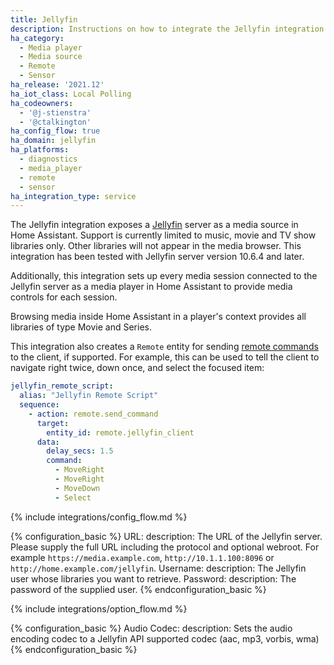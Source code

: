 ```yaml
---
title: Jellyfin
description: Instructions on how to integrate the Jellyfin integration into Home Assistant.
ha_category:
  - Media player
  - Media source
  - Remote
  - Sensor
ha_release: '2021.12'
ha_iot_class: Local Polling
ha_codeowners:
  - '@j-stienstra'
  - '@ctalkington'
ha_config_flow: true
ha_domain: jellyfin
ha_platforms:
  - diagnostics
  - media_player
  - remote
  - sensor
ha_integration_type: service
---
```


The Jellyfin integration exposes a [Jellyfin](https://jellyfin.org/) server as a media source in Home Assistant.
Support is currently limited to music, movie and TV show libraries only. Other libraries will not appear in the media browser. This integration has been tested with Jellyfin server version 10.6.4 and later.

Additionally, this integration sets up every media session connected to the Jellyfin
server as a media player in Home Assistant to provide media controls for each session.

Browsing media inside Home Assistant in a player's context provides all libraries
of type Movie and Series.

This integration also creates a `Remote` entity for sending [remote commands](https://github.com/jellyfin/jellyfin/blob/master/MediaBrowser.Model/Session/GeneralCommandType.cs) to the client, if supported. For example, this can be used to tell the client to navigate right twice, down once, and select the focused item:

```yaml
jellyfin_remote_script:
  alias: "Jellyfin Remote Script"
  sequence:
    - action: remote.send_command
      target:
        entity_id: remote.jellyfin_client
      data:
        delay_secs: 1.5
        command:
          - MoveRight
          - MoveRight
          - MoveDown
          - Select
```

{% include integrations/config_flow.md %}

{% configuration_basic %}
URL:
  description: The URL of the Jellyfin server. Please supply the full URL including the protocol and optional webroot. For example `https://media.example.com`, `http://10.1.1.100:8096` or `http://home.example.com/jellyfin`.
Username:
  description: The Jellyfin user whose libraries you want to retrieve.
Password:
  description: The password of the supplied user.
{% endconfiguration_basic %}

{% include integrations/option_flow.md %}

{% configuration_basic %}
Audio Codec:
  description: Sets the audio encoding codec to a Jellyfin API supported codec (aac, mp3, vorbis, wma)
{% endconfiguration_basic %}
